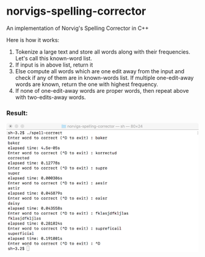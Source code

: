 # norvigs-spelling-corrector
An implementation of Norvig's Spelling Corrector in C++

Here is how it works:
1. Tokenize a large text and store all words along with their frequencies. Let's call this known-word list.
2. If input is in above list, return it
3. Else compute all words which are one edit away from the input and check if any of them are in known-words list. If multiple one-edit-away words are known, return the one with highest frequency.
4. If none of one-edit-away words are proper words, then repeat above with two-edits-away words.

### Result:
    

![alt text](img/spell-correct.png?raw=true)
